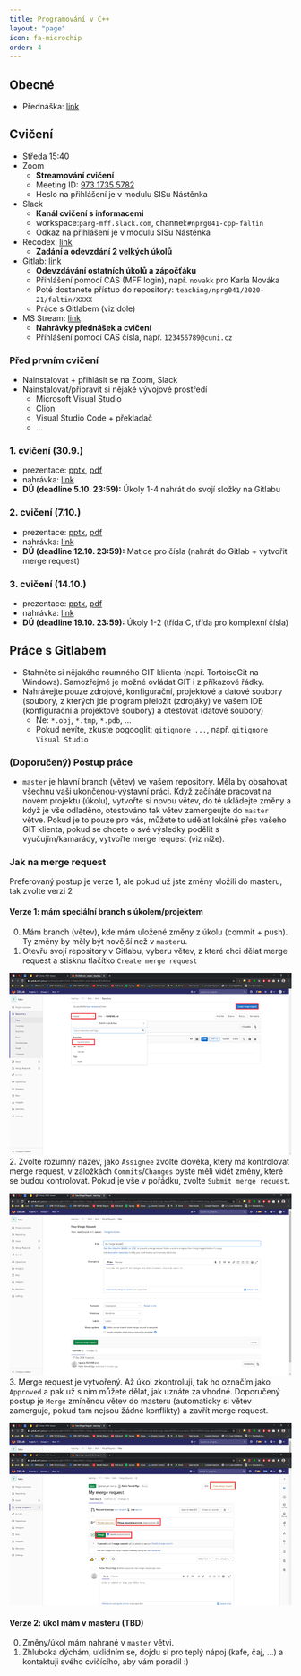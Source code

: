 ```yaml
---
title: Programování v C++
layout: "page"
icon: fa-microchip
order: 4
---
```


## Obecné
- Přednáška: [link](https://www.ksi.mff.cuni.cz/teaching/nprg041-web/)

## Cvičení
- Středa 15:40
- Zoom
  - **Streamování cvičení**
  - Meeting ID: [973 1735 5782](https://cuni-cz.zoom.us/j/97317355782)
  - Heslo na přihlášení je v modulu SISu Nástěnka
- Slack
  - **Kanál cvičení s informacemi**
  - workspace:`parg-mff.slack.com`, channel:`#nprg041-cpp-faltin`
  - Odkaz na přihlášení je v modulu SISu Nástěnka
- Recodex: [link](https://recodex.mff.cuni.cz/)
  - **Zadání a odevzdání 2 velkých úkolů**
- Gitlab: [link](https://gitlab.mff.cuni.cz/)
  - **Odevzdávání ostatních úkolů a zápočťáku**
  - Přihlášení pomocí CAS (MFF login), např. `novakk` pro Karla Nováka
  - Poté dostanete přístup do repository: `teaching/nprg041/2020-21/faltin/XXXX`
  - Práce s Gitlabem (viz dole)
- MS Stream: [link](https://web.microsoftstream.com)
  - **Nahrávky přednášek a cvičení**
  - Přihlášení pomocí CAS čísla, např. `123456789@cuni.cz`
  
### Před prvním cvičení
- Nainstalovat + přihlásit se na Zoom, Slack
- Nainstalovat/připravit si nějaké vývojové prostředí
  - Microsoft Visual Studio
  - Clion
  - Visual Studio Code + překladač
  - ... 

### 1. cvičení (30.9.)
- prezentace: [pptx](data/2020-21/cpp/ex01_v2.pptx), [pdf](data/2020-21/cpp/ex01_v2.pdf)
- nahrávka: [link](https://web.microsoftstream.com/video/9793e64e-8151-4627-88c4-03dd09671804)
- **DÚ (deadline 5.10. 23:59):** Úkoly 1-4 nahrát do svojí složky na Gitlabu

### 2. cvičení (7.10.)
- prezentace: [pptx](data/2020-21/cpp/ex02_v1.pptx), [pdf](data/2020-21/cpp/ex02_v1.pdf)
- nahrávka: [link](https://web.microsoftstream.com/video/a3a8de9a-d91f-4a05-a0f2-2484d63ea52a)
- **DÚ (deadline 12.10. 23:59):** Matice pro čísla (nahrát do Gitlab + vytvořit merge request)

### 3. cvičení (14.10.)
- prezentace: [pptx](data/2020-21/cpp/ex03_v2.pptx), [pdf](data/2020-21/cpp/ex03_v2.pdf)
- nahrávka: [link](https://web.microsoftstream.com/video/9d7e6321-0e48-4f8d-8127-92849b0a58bc)
- **DÚ (deadline 19.10. 23:59):** Úkoly 1-2 (třída C, třída pro komplexní čísla)

## Práce s Gitlabem
- Stahněte si nějakého roumného GIT klienta (např. TortoiseGit na Windows). Samozřejmě je možné ovládat GIT i z příkazové řádky. 
- Nahrávejte pouze zdrojové, konfigurační, projektové a datové soubory (soubory, z kterých jde program přeložit (zdrojáky) ve vašem IDE (konfigurační a projektové soubory) a otestovat (datové soubory)
  - Ne: `*.obj`, `*.tmp`, `*.pdb`, ...
  - Pokud nevíte, zkuste pogooglit: `gitignore ...`, např. `gitignore Visual Studio`

### (Doporučený) Postup práce
- `master` je hlavní branch (větev) ve vašem repository. Měla by obsahovat všechnu vaši ukončenou-výstavní práci. Když začínáte pracovat na novém projektu (úkolu), vytvořte si novou větev, do té ukládejte změny
a když je vše odladěno, otestováno tak větev zamergeujte do `master` větve. Pokud je to pouze pro vás, můžete to udělat lokálně přes vašeho GIT klienta, pokud se chcete o své výsledky podělit s vyučujím/kamarády, 
vytvořte merge request (viz níže). 

### Jak na merge request 
Preferovaný postup je verze 1, ale pokud už jste změny vložili do masteru, tak zvolte verzi 2

#### Verze 1: mám speciální branch s úkolem/projektem
0. Mám branch (větev), kde mám uložené změny z úkolu (commit + push). Ty změny by měly být novější než v `master`u.
1. Otevřu svojí repository v Gitlabu, vyberu větev, z které chci dělat merge request a stisknu tlačítko `Create merge request`

![mr1](data/2020-21/cpp/mr1.png "mr1")
2. Zvolte rozumný název, jako `Assignee` zvolte člověka, který má kontrolovat merge request, v záložkách `Commits`/`Changes` byste měli vidět změny, které se budou kontrolovat. Pokud je vše v pořádku, zvolte `Submit merge request`.

![mr2](data/2020-21/cpp/mr2.png "mr2")
3. Merge request je vytvořený. Až úkol zkontroluji, tak ho označím jako `Approved` a pak už s ním můžete dělat, jak uznáte za vhodné. Doporučený postup je `Merge` zmíněnou větev do masteru (automaticky si větev zamerguje, 
pokud tam nejsou žádné konflikty) a zavřít merge request. 

![mr3](data/2020-21/cpp/mr3.png "mr3")

#### Verze 2: úkol mám v masteru (TBD)
0. Změny/úkol mám nahrané v `master` větvi.
1. Zhluboka dýchám, uklidním se, dojdu si pro teplý nápoj (kafe, čaj, ...) a kontaktuji svého cvičícího, aby vám poradil :) 



